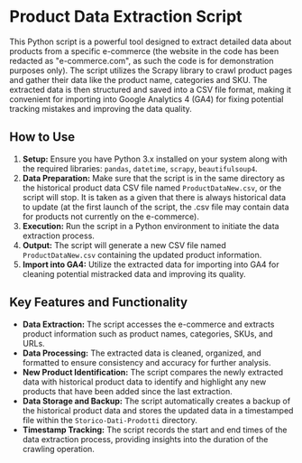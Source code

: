 # Product Data Extraction Script

This Python script is a powerful tool designed to extract detailed data about products from a specific e-commerce (the website in the code has been redacted as "e-commerce.com", as such the code is for demonstration purposes only). The script utilizes the Scrapy library to crawl product pages and gather their data like the product name, categories and SKU. The extracted data is then structured and saved into a CSV file format, making it convenient for importing into Google Analytics 4 (GA4) for fixing potential tracking mistakes and improving the data quality.

## How to Use
1. **Setup:** Ensure you have Python 3.x installed on your system along with the required libraries: `pandas`, `datetime`, `scrapy`, `beautifulsoup4`.
2. **Data Preparation:** Make sure that the script is in the same directory as the historical product data CSV file named `ProductDataNew.csv`, or the script will stop. It is taken as a given that there is always historical data to update (at the first launch of the script, the .csv file may contain data for products not currently on the e-commerce).
3. **Execution:** Run the script in a Python environment to initiate the data extraction process.
4. **Output:** The script will generate a new CSV file named `ProductDataNew.csv` containing the updated product information.
5. **Import into GA4:** Utilize the extracted data for importing into GA4 for cleaning potential mistracked data and improving its quality.

## Key Features and Functionality
- **Data Extraction:** The script accesses the e-commerce and extracts product information such as product names, categories, SKUs, and URLs.
- **Data Processing:** The extracted data is cleaned, organized, and formatted to ensure consistency and accuracy for further analysis.
- **New Product Identification:** The script compares the newly extracted data with historical product data to identify and highlight any new products that have been added since the last extraction.
- **Data Storage and Backup:** The script automatically creates a backup of the historical product data and stores the updated data in a timestamped file within the `Storico-Dati-Prodotti` directory.
- **Timestamp Tracking:** The script records the start and end times of the data extraction process, providing insights into the duration of the crawling operation.
